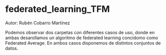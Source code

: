 # federated_learning_TFM

Autor: Rubén Cobarro Martínez

Podemos observar dos carpetas con diferentes casos de uso, donde en ambas desarollamos un algoritmo de federated learning concidomo como Federated Average. En ambos casos disponemos de distintos conjuntos de datos.
